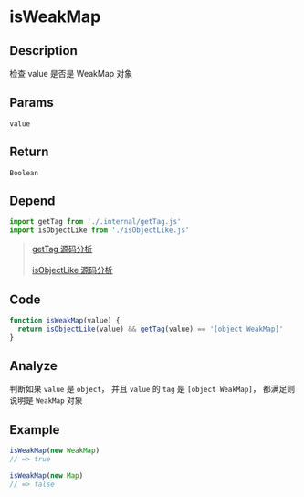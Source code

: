 # isWeakMap

## Description
检查 value 是否是 WeakMap 对象

## Params
`value`

## Return
`Boolean`

## Depend
```js
import getTag from './.internal/getTag.js'
import isObjectLike from './isObjectLike.js'
```
> [getTag 源码分析](../internal/getTag.md)
> <br/>
> <br/>
> [isObjectLike 源码分析](./isObjectLike.md)

## Code
```js
function isWeakMap(value) {
  return isObjectLike(value) && getTag(value) == '[object WeakMap]'
}
```
## Analyze
判断如果 `value` 是 `object`， 并且 `value` 的 `tag` 是 `[object WeakMap]`， 都满足则说明是 `WeakMap` 对象

## Example
```js
isWeakMap(new WeakMap)
// => true

isWeakMap(new Map)
// => false
```
